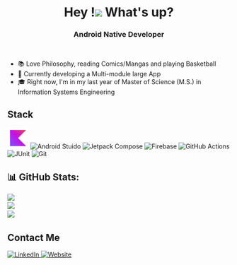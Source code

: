 <h1 align="center"><b>Hey !</b><img src="https://media.giphy.com/media/hvRJCLFzcasrR4ia7z/giphy.gif" width="35"> What's up?</h1>
<h3 align="center">Android Native Developer</h3>
<br>

- 📚 Love Philosophy, reading Comics/Mangas and playing Basketball
- 🌱 Currently developing a Multi-module large App
- 🎓 Right now, I'm in my last year of Master of Science (M.S.) in Information Systems Engineering

## Stack
<p align="start">
  <img src="https://raw.githubusercontent.com/devicons/devicon/master/icons/kotlin/kotlin-original.svg" alt="Kotlin" width="48" height="48" />
  <img src="https://uxwing.com/wp-content/themes/uxwing/download/brands-and-social-media/android-studio-icon.png" alt="Android Stuido" width="48" height="48" />
  <img src="https://tabris.com/wp-content/uploads/2021/06/jetpack-compose-icon_RGB.png" alt="Jetpack Compose" width="48" height="48" />
  <img src="https://www.vectorlogo.zone/logos/firebase/firebase-icon.svg" alt="Firebase" width="48" height="48" />
  <img src="https://avatars.githubusercontent.com/u/44036562?s=280&v=4" alt="GitHub Actions" width="48" height="48" />
  <img src="https://junit.org/junit5/assets/img/junit5-logo.png" alt="JUnit" width="48" height="48" />
  <img src="https://book.git-scm.com/images/logos/downloads/Git-Icon-1788C.png" alt="Git" width="48" height="48" />
</p>

## 📊 GitHub Stats:
![](https://github-readme-stats.vercel.app/api?username=leonelzalegas&theme=tokyonight&hide_border=false&include_all_commits=false&count_private=false)<br/>
![](https://github-readme-streak-stats.herokuapp.com/?user=leonelzalegas&theme=tokyonight&hide_border=false)<br/>
![](https://github-readme-stats.vercel.app/api/top-langs/?username=leonelzalegas&theme=tokyonight&hide_border=false&include_all_commits=false&count_private=false&layout=compact)

## Contact Me
<p align="start">
  <a href="https://www.linkedin.com/in/elias-leonel-zalegas/" target="_blank">
    <img src="https://static.vecteezy.com/system/resources/previews/023/986/970/original/linkedin-logo-linkedin-logo-transparent-linkedin-icon-transparent-free-free-png.png" alt="LinkedIn" width="48" height="48" />
  </a>
  <a href="https://eliasleonelzalegas.framer.website/" target="_blank">
    <img src="https://cdn-icons-png.flaticon.com/512/5602/5602732.png" alt="Website" width="48" height="48" />
  </a>
</p>

